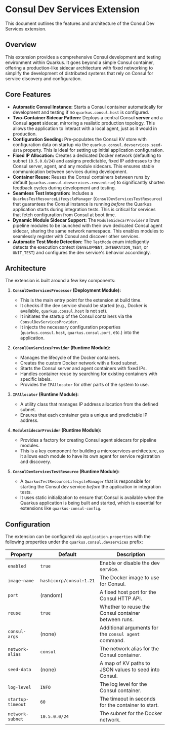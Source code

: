 # Consul Dev Services Extension

This document outlines the features and architecture of the Consul Dev Services extension.

## Overview

This extension provides a comprehensive Consul development and testing environment within Quarkus. It goes beyond a simple Consul container, offering a production-like sidecar architecture with fixed networking to simplify the development of distributed systems that rely on Consul for service discovery and configuration.

## Core Features

*   **Automatic Consul Instance:** Starts a Consul container automatically for development and testing if no `quarkus.consul.host` is configured.
*   **Two-Container Sidecar Pattern:** Deploys a central Consul **server** and a Consul **agent** sidecar, mirroring a realistic production topology. This allows the application to interact with a local agent, just as it would in production.
*   **Configuration Seeding:** Pre-populates the Consul KV store with configuration data on startup via the `quarkus.consul.devservices.seed-data` property. This is ideal for setting up initial application configuration.
*   **Fixed IP Allocation:** Creates a dedicated Docker network (defaulting to subnet `10.5.0.0/24`) and assigns predictable, fixed IP addresses to the Consul server, agent, and any module sidecars. This ensures stable communication between services during development.
*   **Container Reuse:** Reuses the Consul containers between runs by default (`quarkus.consul.devservices.reuse=true`) to significantly shorten feedback cycles during development and testing.
*   **Seamless Test Integration:** Includes a `QuarkusTestResourceLifecycleManager` (`ConsulDevServicesTestResource`) that guarantees the Consul instance is running *before* the Quarkus application starts during integration tests. This is critical for services that fetch configuration from Consul at boot time.
*   **Dynamic Module Sidecar Support:** The `ModuleSidecarProvider` allows pipeline modules to be launched with their own dedicated Consul agent sidecar, sharing the same network namespace. This enables modules to seamlessly register with Consul and discover other services.
*   **Automatic Test Mode Detection:** The `TestMode` enum intelligently detects the execution context (`DEVELOPMENT`, `INTEGRATION_TEST`, or `UNIT_TEST`) and configures the dev service's behavior accordingly.

## Architecture

The extension is built around a few key components:

1.  **`ConsulDevServicesProcessor` (Deployment Module):**
    *   This is the main entry point for the extension at build time.
    *   It checks if the dev service should be started (e.g., Docker is available, `quarkus.consul.host` is not set).
    *   It initiates the startup of the Consul containers via the `ConsulDevServicesProvider`.
    *   It injects the necessary configuration properties (`quarkus.consul.host`, `quarkus.consul.port`, etc.) into the application.

2.  **`ConsulDevServicesProvider` (Runtime Module):**
    *   Manages the lifecycle of the Docker containers.
    *   Creates the custom Docker network with a fixed subnet.
    *   Starts the Consul server and agent containers with fixed IPs.
    *   Handles container reuse by searching for existing containers with specific labels.
    *   Provides the `IPAllocator` for other parts of the system to use.

3.  **`IPAllocator` (Runtime Module):**
    *   A utility class that manages IP address allocation from the defined subnet.
    *   Ensures that each container gets a unique and predictable IP address.

4.  **`ModuleSidecarProvider` (Runtime Module):**
    *   Provides a factory for creating Consul agent sidecars for pipeline modules.
    *   This is a key component for building a microservices architecture, as it allows each module to have its own agent for service registration and discovery.

5.  **`ConsulDevServicesTestResource` (Runtime Module):**
    *   A `QuarkusTestResourceLifecycleManager` that is responsible for starting the Consul dev service *before* the application in integration tests.
    *   It uses static initialization to ensure that Consul is available when the Quarkus application is being built and started, which is essential for extensions like `quarkus-consul-config`.

## Configuration

The extension can be configured via `application.properties` with the following properties under the `quarkus.consul.devservices` prefix:

| Property | Default | Description |
|---|---|---|
| `enabled` | `true` | Enable or disable the dev service. |
| `image-name` | `hashicorp/consul:1.21` | The Docker image to use for Consul. |
| `port` | (random) | A fixed host port for the Consul HTTP API. |
| `reuse` | `true` | Whether to reuse the Consul container between runs. |
| `consul-args` | (none) | Additional arguments for the `consul agent` command. |
| `network-alias` | `consul` | The network alias for the Consul container. |
| `seed-data` | (none) | A map of KV paths to JSON values to seed into Consul. |
| `log-level` | `INFO` | The log level for the Consul container. |
| `startup-timeout` | `60` | The timeout in seconds for the container to start. |
| `network-subnet` | `10.5.0.0/24` | The subnet for the Docker network. |

